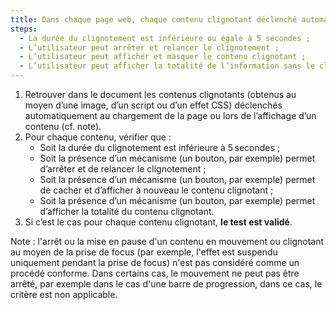 ```yaml
---
title: Dans chaque page web, chaque contenu clignotant déclenché automatiquement, vérifie-t-il une de ces conditions ?
steps:
  - La durée du clignotement est inférieure ou égale à 5 secondes ;
  - L’utilisateur peut arrêter et relancer le clignotement ;
  - L’utilisateur peut afficher et masquer le contenu clignotant ;
  - L’utilisateur peut afficher la totalité de l’information sans le clignotement.
---
```


1. Retrouver dans le document les contenus clignotants (obtenus au moyen d’une image, d’un script ou d’un effet CSS) déclenchés automatiquement au chargement de la page ou lors de l’affichage d’un contenu (cf. note).
2. Pour chaque contenu, vérifier que :
   - Soit la durée du clignotement est inférieure à 5 secondes ;
   - Soit la présence d’un mécanisme (un bouton, par exemple) permet d’arrêter et de relancer le clignotement ;
   - Soit la présence d’un mécanisme (un bouton, par exemple) permet de cacher et d’afficher à nouveau le contenu clignotant ;
   - Soit la présence d’un mécanisme (un bouton, par exemple) permet d’afficher la totalité du contenu clignotant.
3. Si c’est le cas pour chaque contenu clignotant, **le test est validé**.

Note : l'arrêt ou la mise en pause d'un contenu en mouvement ou clignotant au moyen de la prise de focus (par exemple, l'effet est suspendu uniquement pendant la prise de focus) n'est pas considéré comme un procédé conforme. Dans certains cas, le mouvement ne peut pas être arrêté, par exemple dans le cas d'une barre de progression, dans ce cas, le critère est non applicable.

